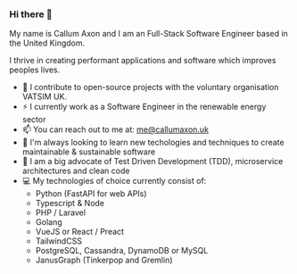 ### Hi there 👋

My name is Callum Axon and I am an Full-Stack Software Engineer based in the United Kingdom.

I thrive in creating performant applications and software which improves peoples lives. 

- 🔭 I contribute to open-source projects with the voluntary organisation VATSIM UK. 
- ⚡️ I currently work as a Software Engineer in the renewable energy sector
- 📫 You can reach out to me at: me@callumaxon.uk
- 📕 I'm always looking to learn new techologies and techniques to create maintainable & sustainable software
- 🎉 I am a big advocate of Test Driven Development (TDD), microservice architectures and clean code
- 💻 My technologies of choice currently consist of:
  - Python (FastAPI for web APIs)
  - Typescript & Node
  - PHP / Laravel
  - Golang
  - VueJS or React / Preact
  - TailwindCSS
  - PostgreSQL, Cassandra, DynamoDB or MySQL
  - JanusGraph (Tinkerpop and Gremlin)

<!--
**AxonC/AxonC** is a ✨ _special_ ✨ repository because its `README.md` (this file) appears on your GitHub profile.

Here are some ideas to get you started:

- 🔭 I’m currently working on ...
- 🌱 I’m currently learning ...
- 👯 I’m looking to collaborate on ...
- 🤔 I’m looking for help with ...
- 💬 Ask me about ...
- 📫 How to reach me: ...
- 😄 Pronouns: ...
- ⚡ Fun fact: ...
-->
